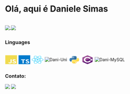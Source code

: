 <h1> Olá, aqui é Daniele Simas </h1>



<div style="display: inline_block"><br>
<a href="https://github.com/danisimas/github-readme-stats">
  <img height=200 align="center" src="https://github-readme-stats.vercel.app/api?username=danisimas&show_icons=true&theme=dracula" />
</a>

<a href="https://github.com/danisimas/convoychat">
  <img height=200 align="center" src="https://github-readme-stats.vercel.app/api/top-langs?username=danisimas&layout=compact&langs_count=8&card_width=320&theme=dracula" />
</a>
</div>

##
<h3 align="left"> Linguages</h3>
<div style="display: inline_block"><br>
  <img align="center" alt="Dani-Py" height="30" width="40" src="https://raw.githubusercontent.com/devicons/devicon/master/icons/javascript/javascript-plain.svg">
  <img align="center" alt="Dani-Ts" height="30" width="40" src="https://raw.githubusercontent.com/devicons/devicon/master/icons/typescript/typescript-plain.svg">
  <img align="center" alt="Dani-React" height="30" width="40" src="https://raw.githubusercontent.com/devicons/devicon/master/icons/react/react-original.svg">
  <img align="center" alt="Dani-Uni" height="30" width="40" src="https://devicon-website.vercel.app/api/unity/original.svg?color=%23FFFFFF">          
  <img align="center" alt="Dani-Python" height="30" width="40" src="https://raw.githubusercontent.com/devicons/devicon/master/icons/python/python-original.svg">
  <img align="center" alt="Dani-Csharp" height="30" width="40" src="https://raw.githubusercontent.com/devicons/devicon/master/icons/csharp/csharp-original.svg">
  <img align="center" alt="Dani-MySQL" height="30" width="40" src="https://devicon-website.vercel.app/api/mysql/original.svg">
</div>

##

<h3 align="left">Contato:</h3>
<div> 
  <a href = "mailto:daniele.simas.25@gmail.com"><img src="https://img.shields.io/badge/-Gmail-%23333?style=for-the-badge&logo=gmail&logoColor=white" target="_blank"></a>
  <a href="https://www.linkedin.com/in/daniSimas" target="_blank"><img src="https://img.shields.io/badge/-LinkedIn-%230077B5?style=for-the-badge&logo=linkedin&logoColor=white" target="_blank"></a> 
  
</div>


